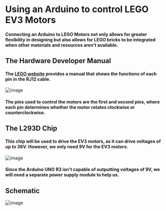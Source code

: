 # Using an Arduino to control LEGO EV3 Motors

#### Connecting an Arduino to LEGO Motors not only allows for greater flexibility in designing but also allows for LEGO bricks to be integrated when other materials and resources aren't available.

## The Hardware Developer Manual

#### The [LEGO website](https://education.lego.com/en-us/product-resources/mindstorms-ev3/downloads/developer-kits#ev3-hardware-developer-kit) provides a manual that shows the functions of each pin in the RJ12 cable.

![image](https://github.com/VinsonOi/ArduinoToLEGO/assets/30189257/48acb6e1-cd50-4cc2-8897-e04f9d48eaa9)

#### The pins used to control the motors are the first and second pins, where each pin determines whether the motor rotates clockwise or counterclockwise.

## The L293D Chip

#### This chip will be used to drive the EV3 motors, as it can drive voltages of up to 36V. However, we only need 9V for the EV3 motors. 

![image](https://github.com/VinsonOi/ArduinoToLEGO/assets/30189257/55582b80-ca6e-4576-be39-efdae227e752)

#### Since the Arduino UNO R3 isn't capable of outputting voltages of 9V, we will need a separate power supply module to help us.

## Schematic

![image](https://github.com/VinsonOi/ArduinoToLEGO/assets/30189257/ac15f635-e985-4ecc-8734-6a2c06debc03)
